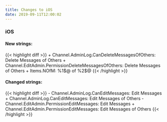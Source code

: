 ```yaml
---
title: Changes to iOS
date: 2019-09-11T12:00:02
---
```

<h3>iOS</h3>
<h4>New strings:</h4>
{{< highlight diff >}}
+ Channel.AdminLog.CanDeleteMessagesOfOthers: Delete Messages of Others
+ Channel.EditAdmin.PermissionDeleteMessagesOfOthers: Delete Messages of Others
+ Items.NOfM: %1$@ of %2$@
{{< /highlight >}}

<h4>Changed strings:</h4>
{{< highlight diff >}}
- Channel.AdminLog.CanEditMessages: Edit Messages
+ Channel.AdminLog.CanEditMessages: Edit Messages of Others
- Channel.EditAdmin.PermissionEditMessages: Edit Messages
+ Channel.EditAdmin.PermissionEditMessages: Edit Messages of Others
{{< /highlight >}}
